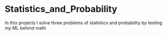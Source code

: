 # Statistics_and_Probability
In this projects I solve three problems of statistics and probability by testing my ML behind math
